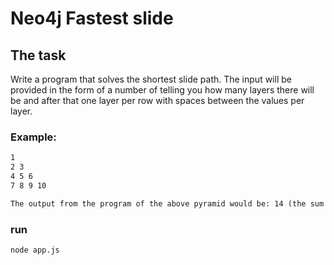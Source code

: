 # Neo4j Fastest slide

## The task
Write a program that solves the shortest slide path.
The input will be provided in the form of a number of telling you how many layers there will be and
after that one layer per row with spaces between the values per layer.

### Example:
```4
1
2 3
4 5 6
7 8 9 10

The output from the program of the above pyramid would be: 14 (the sum of the path 1, 2, 4, 7)
```

### run

```
node app.js
```
